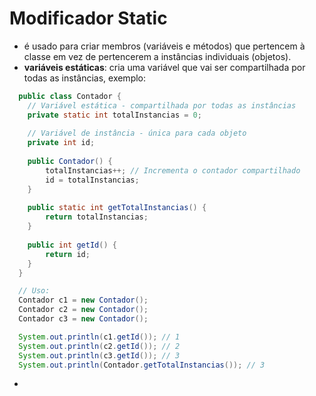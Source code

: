 # Modificador Static 
- é usado para criar membros (variáveis e métodos) que pertencem à classe em vez de pertencerem a instâncias individuais (objetos).
- **variáveis estáticas**: cria uma variável que vai ser compartilhada por todas as instâncias, exemplo:
```java
  public class Contador {
    // Variável estática - compartilhada por todas as instâncias
    private static int totalInstancias = 0;
    
    // Variável de instância - única para cada objeto
    private int id;
    
    public Contador() {
        totalInstancias++; // Incrementa o contador compartilhado
        id = totalInstancias;
    }
    
    public static int getTotalInstancias() {
        return totalInstancias;
    }
    
    public int getId() {
        return id;
    }
  }

  // Uso:
  Contador c1 = new Contador();
  Contador c2 = new Contador();
  Contador c3 = new Contador();

  System.out.println(c1.getId()); // 1
  System.out.println(c2.getId()); // 2
  System.out.println(c3.getId()); // 3
  System.out.println(Contador.getTotalInstancias()); // 3
```
- 
